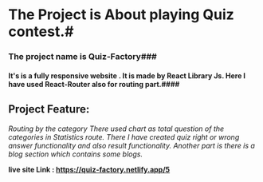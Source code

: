 # The Project is About playing Quiz contest.#
### The project name is __Quiz-Factory__###

#### It's is a fully responsive website . It is made by React Library Js. Here I have used React-Router also for routing part.####

## Project Feature: ##
*Routing by the category*
*There used chart as total question of the categories in Statistics route.*
*There I have created quiz right or wrong answer functionality and also result functionality.*
*Another part is there is a blog section which contains some blogs.*


__live site Link : https://quiz-factory.netlify.app/5__